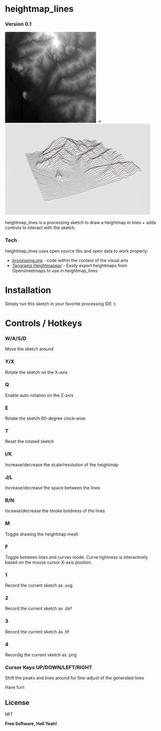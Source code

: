 # heightmap_lines
### Version 0.1
<p float="left">
<img src="https://github.com/sorny/heightmap_lines/blob/main/data/Heightmap.png?raw=true" alt="heightmap example" height="300">
  ->
<img src="https://github.com/sorny/heightmap_lines/blob/main/heightmap_lines.png?raw=true" alt="heightmap_lines example" height="300">
</p>
heightmap_lines is a processing sketch to draw a heightmap in lines + adds controls to interact with the sketch.

### Tech
heightmap_lines uses open source libs and open data to work properly:

* [processing.org](https://processing.org/) - code within the context of the visual arts
* [Tangrams Heightmapper](https://tangrams.github.io/heightmapper) - Easily export heightmaps from Openstreetmaps to use in heightmap_lines


# Installation
Simply run this sketch in your favorite processing IDE :)

# Controls / Hotkeys

### W/A/S/D
Move the sketch around 

### Y/X
Rotate the sketch on the X-axis

### Q
Enable auto-rotation on the Z-axis

### E
Rotate the sketch 90-degree clock-wise

### T
Reset the rotated sketch

### I/K
Increase/decrease the scale/resolution of the heightmap

### J/L
Increase/decrease the space between the lines

### B/N
Incease/decrease the stroke boldness of the lines

### M
Toggle drawing the heightmap mesh

### F
Toggle between lines and curves mode. Curve tightness is interactively based on the mouse cursor X-axis position.

### 1
Record the current sketch as .svg

### 2
Record the current sketch as .dxf

### 3
Record the current sketch as .tif

### 4
Recordig the current sketch as .png

### Cursor Keys UP/DOWN/LEFT/RIGHT
Shift the peaks and lines around for fine-adjust of the generated lines




Have fun!

License
----

MIT

**Free Software, Hell Yeah!**
